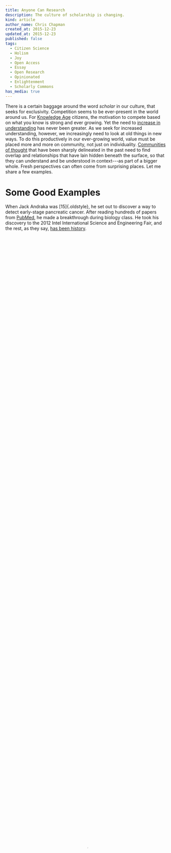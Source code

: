 ```yaml
---
title: Anyone Can Research
description: The culture of scholarship is changing.
kind: article
author_name: Chris Chapman
created_at: 2015-12-23
updated_at: 2015-12-23
published: false
tags:
  - Citizen Science
  - Holism
  - Joy
  - Open Access
  - Essay
  - Open Research
  - Opinionated
  - Enlightenment
  - Scholarly Commons
has_media: true
---
```


There is a certain baggage around the word <i>scholar</i> in our culture, that
seeks for exclusivity. Competition seems to be ever-present in the world around
us. For [Knowledge Age] citizens, the motivation to compete based on what you
know is strong and ever growing. Yet the need to [increase in understanding]
has never been greater. As we seek for increased understanding, however, we
increasingly need to look at old things in new ways. To do this productively in
our ever-growing world, value must be placed more and more on community, not
just on individuality. [Communities of thought] that have been sharply
delineated in the past need to find overlap and relationships that have lain
hidden beneath the surface, so that they can understand and be understood in
context---as part of a bigger whole. Fresh perspectives can often come from
surprising places. Let me share a few examples.

<!--MORE-->

# Some Good Examples

When Jack Andraka was [15]{.oldstyle}, he set out to discover a way to detect
early-stage pancreatic cancer. After reading hundreds of papers from [PubMed],
he made a breakthrough during biology class. He took his discovery to the <span
class="oldstyle">2012</span> Intel International Science and Engineering Fair,
and the rest, as they say, [has been history][Andraka TEDx].

<figure id="fig:cancer-breakthrough" resource="#cancer_breakthrough" typeof="schema:VideoObject">
  <meta property="schema:bitrate" content="500k" />
  <meta property="schema:videoFrameSize" content="854x480" />
  <meta property="schema:height" content="480" />
  <meta property="schema:width" content="854" />
  <meta property="schema:duration" content="PT3M59S" typeof="schema:Duration" />
  <meta property="schema:thumbnail" content="Cancer_Breakthrough.jpg" />
  <video id="video:cancer-breakthrough" style="width:100%;height:100%;" poster="Cancer_Breakthrough.jpg" controls="controls" preload="none">
    <source property="schema:contentUrl" type="video/mp4" src="Cancer_Breakthrough.mp4" />
    <source property="schema:contentUrl" type="video/webm" src="Cancer_Breakthrough.webm" />
    <source property="schema:contentUrl" type="video/ogg" src="Cancer_Breakthrough.ogv" />
    <track kind="subtitles" src="Cancer_Breakthrough.en.srt" srclang="en" />
  </video>
  <figcaption><span property="schema:description">An interview on Open Access to research journals with Dr. Francis S.  Collins, Director of the National Institutes of Health, and Jack Andraka. Presented by the <a property="cc:attributionName" rel="cc:attributionURL" href="http://www.righttoresearch.org">Right to Research Coalition</a>, with support from SPARC and the Society for Science and the Public.</span> Licensed under a <a rel="cc:license" href="http://creativecommons.org/licenses/by/3.0/">CC-BY license</a>. <span class="icon-cc"></span><span class="icon-cc-by"></span></figcaption>
</figure>

While people around the world have championed him, a few from the scientific
community have scoffed at his debut achievements. While I agree with some of
[the reservations][biotech_whiz] Matthew Herper of Forbes Magazine holds
towards Jack Andraka's preliminary publication draft, I think Matthew missed an
opportunity here. Maybe Jack's biggest contribution to science so far wasn't
developing a cool biosensor while still in high school, but was showing the
world that science can be understood by anyone and that meaningful
contributions to complicated research domains are not out of reach, even for
young people. Too many artificial barriers are in place right now that stifle
research innovation and chill passion for discovery. It takes effort for sure,
sometimes even years of effort, but one thing is certain: you don't need to be
a PhD to contribute to the knowledge of the world. It would be good to remember
that not to long ago [science was dominated by amateurs][democratizing
research]. _Anyone_ can progress things, bringing in fresh new ideas from a
wealth of unique backgrounds and understandings. Questions can be answered more
quickly by bringing more eyes and minds together to work on a problem. Jack
also, like many others that are driven to make similar breakthroughs, had
personal reasons that impelled him forward in his research---a family friend
had recently died of pancreatic cancer.

[Oftentimes, practitioners will see things]{.newthought} that the theoreticians
miss. Not only that, but once they *do* see, practitioners will often have the
passion and influence needed to create change. As [we wrote about
before][hairdresser], Janet Stephens saw something historians missed. She had a
passion for old hairstyles, and set out to recreate them. She knew how to work
with hair and persisted until she found a solution. Historians had long
misinterpreted what Janet understood---and Janet was willing to share.

Josh Sommer is a good example of someone passionate about finding an
answer---passionate enough to do something about it. After he was diagnosed
with [chordoma], Josh founded the [Chordoma Foundation] to bring researchers
together in a race for a cure.  *Isn't this what [collaboration] is all about?*
We need more people of all types involved in research.

## What is Research Anyways?

<dfn id="dfn:research">Research</dfn> is what someone with a question does to
find an answer to that question. Often, the question is highly contextual, and
the answer is only useful to the original questioner, but many times the
question or the answer (or something in-between) could be useful to others. It
is important in this new world that we are creating that we make it as easy as
possible for anyone to research and *create* new knowledge---and that we make
it as easy as possible for anyone to [*learn from others*][opening knowledge].

Some of the early visionaries had things to say about this. [Charles F.
Kettering], who invented, among other things, the electric starter motor for
automobiles and [Freon] refrigerant for refrigeration and air conditioning
systems, said the following about research:

<figure class="bq grab">

> For many years there has been much misunderstanding as to just what research
> is. The popular conception seems to be that there is something mysterious
> about it, and before any research can be done it is necessary to have
> expensive scientific apparatus and large, elaborately equipped buildings.
> Actually, this is not so. Research isn't a physical thing at all but just a
> state of mind. It is a simple, organized way of trying to accomplish
> something you wish to do, so simple that anyone can do research anywhere at
> any time.

<figcaption>--- Charles F. Kettering, from <a href="http://www.daytonhistorybooks.com/page/page/4920708.htm"><cite>Research is a State of Mind</cite></a>, from a series of talks given during the intermission of the General Motors Symphony of the Air radio show, December [5, 1943]{.oldstyle}.</span></figcaption>
</figure>
  
Charles Kettering was an inventor with a practical focus---an applied
researcher, but the same thing could be applied to [basic research] if we say
that research is a simple, organized way of trying to discover something that
you want to know.

# Anyone can Research?

I'm reminded of the [Pixar] movie [<cite>Ratatouille</cite>][Ratatouille IMDb].
As you may know, the whole premise of the movie is [Chef Gusteau]{lang=fr}'s
belief that *anyone can cook*. A talented rat named Remy is convinced that even
he can be a great chef, so he finds a willing human to partner with---a garbage
boy named Linguini---in becoming the cook of their collective dreams.

<figure id="fig:remy_finds_linguini" resource="#remy_finds_linguini" typeof="schema:VideoObject">
  <meta property="schema:bitrate" content="512k" />
  <meta property="schema:videoFrameSize" content="720x352" />
  <meta property="schema:height" content="352" />
  <meta property="schema:width" content="720" />
  <meta property="schema:duration" content="PT47S" typeof="schema:Duration" />
  <meta property="schema:thumbnail" content="remy_finds_linguini.jpg" />
  <video id="video:remy_finds_linguini" style="width:100%;height:100%;" poster="remy_finds_linguini.jpg" controls="controls" preload="none">
    <source property="schema:contentUrl" type="video/mp4" src="remy_finds_linguini.mp4" />
    <source property="schema:contentUrl" type="video/webm" src="remy_finds_linguini.webm" />
    <source property="schema:contentUrl" type="video/ogg" src="remy_finds_linguini.ogv" />
  </video>
  <figcaption property="schema:description">Let anyone help with research? Sounds like a recipe for disaster! From the film <cite>Ratatouille</cite>. Copyright © Pixar.</figcaption>
</figure>

Their abilities are put to the test when Anton Ego, the most discriminating
food critic in Paris, comes to their restaurant to sample food from the new
chef. He is greatly impressed, and remains until after the restaurant closes to
find out the chef's true identity. The following is a quotation from his
review:

<figure id="fig:ego" class="bq grab">

> In the past, I have made no secret of my disdain for [Chef
> Gusteau]{lang=fr}'s famous motto, 'Anyone can cook.' But I realize, only now
> do I truly understand what he meant. Not everyone can become a great artist;
> but a great artist can come from _anywhere_.

<figcaption>--- Anton Ego, restaurant critic from [<cite>Ratatouille</cite>][Ratatouille]</figcaption>
</figure>

In the past, scholarship and research were separated, now they are growing
closer than ever before. Likewise, not everyone can become a great researcher,
but a great researcher can come from _anywhere_. But like Remy and
Linguini, we each have different talents and abilities, and can accomplish much
more if we work together rather than on our own.

I would define a <dfn id="dfn:scholar">scholar</dfn> as someone who values
knowledge and seeks after it for understanding and to create _new knowledge_.

# Towards a Scholarly Commons

Why do we research? Is it to have a job? Is it to prove our intelligence, or to
increase our personal prestige? If so, this has not always been the reason.
When thinking about this I'm drawn back in time to the Republic of Letters and
the beginning of the Enlightenment. Maybe I'm blinded by my own presentism, but
as I read these early accounts, I get the impression that many of these early
researchers we driven by an insatiable curiosity to _know_ things that they did
not know. They did not care about status or tenure. For centuries people had
been kept from the truth because of religious dogma, and all of a sudden tools
were available that enabled _anyone_ to learn about the world around them.
Suddenly the world was very different than anyone could have guessed. What an
exciting time to be alive!

The future [research communication standards][tcp/ip] should transcend
incumbent scholarly circles. Future standards for scholarship should be
compatible and inviting for applied research, business research, and even
informal, ad hoc research. We need to lift our vision. If we sequester research
standards in the professional research community and fail to find a broader
application in the world, we're missing the dartboard entirely.

[Communities of thought]: http://cameronneylon.net/blog/the-end-of-the-journal-what-has-changed-what-stayed-the-same/ "The end of the journal? What has changed, what stayed the same? by Cameron Neylon"
[tcp/ip]: http://cameronneylon.net/blog/github-for-science-shouldnt-we-perhaps-build-tcpip-first/ "Github for science? Shouldn’t we perhaps build TCP/IP first? by Cameron Neylon"
[basic research]: http://en.wikipedia.org/wiki/Basic_research "Basic Research on Wikipedia"
[Knowledge Age]: http://www.shiftingthinking.org/?page_id=58 "The Knowledge Age, from the Shiftingthinking community"
[increase in understanding]: </company/#sec:mission> "Pentandra → Our Mission"
[PubMed]: http://www.ncbi.nlm.nih.gov/pmc/ "PubMed Central"
[Andraka TEDx]: <http://www.ted.com/talks/jack_andraka_a_promising_test_for_pancreatic_cancer_from_a_teenager> "Jack Andraka's TEDx speech"
[biotech_whiz]: http://www.forbes.com/sites/matthewherper/2014/01/08/why-biotech-whiz-kid-jack-andraka-is-not-on-the-forbes-30-under-30-list/
[hairdresser]: /blog/the-hairdresser-and-the-archaeologist/ "The Pentandra Blog → The Hairdresser and the Archaeologist"
[Chordoma]: <http://en.wikipedia.org/wiki/Chordoma> "Chordoma on Wikipedia"
[Chordoma Foundation]: http://www.chordomafoundation.org/
[collaboration]: </research/#sec:collaboration> "Pentandra → The Future of Research → Collaboration"
[opening knowledge]: </blog/opening-knowledge/> "The Pentandra Blog → Opening Knowledge"
[Freon]: <https://en.wikipedia.org/wiki/Freon> "Freon on Wikipedia"
[Charles F. Kettering]: <https://en.wikipedia.org/wiki/Charles_F._Kettering> "Charles F. Kettering on Wikipedia"
[Ratatouille]: <https://en.wikipedia.org/wiki/Ratatouille_(film)> "Ratatouille on Wikipedia"
[Pixar]: <https://en.wikipedia.org/wiki/Pixar> "Pixar on Wikipedia"
[Ratatouille IMDb]: <http://www.imdb.com/title/tt0382932/> "Ratatouille on IMDb"

<% content_for :javascripts do %>
<script>
$(document).ready(function() {
  $(document.getElementById('video:cancer-breakthrough')).mediaelementplayer();
  $(document.getElementById('video:remy_finds_linguini')).mediaelementplayer();
  $(document.getElementById('video:you_are_amateurs')).mediaelementplayer();
});
</script>
<% end %>
